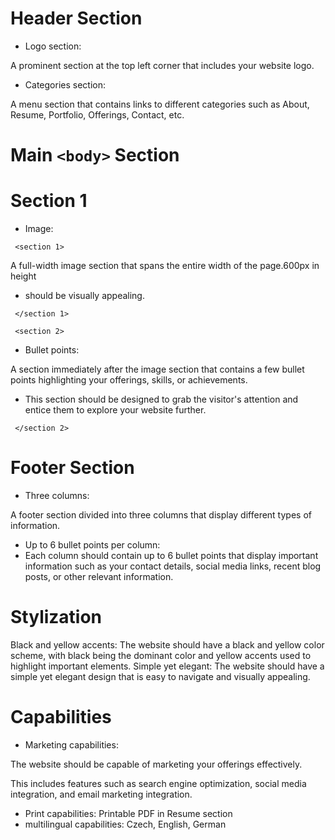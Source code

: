 # Header Section 

- Logo section: 

A prominent section at the top left corner that includes your website logo.

- Categories section:

 A menu section that contains links to different categories such as About, Resume, Portfolio, Offerings, Contact, etc.

# Main `<body>` Section

# Section 1

- Image:

` <section 1>` 

A full-width image section that spans the entire width of the page.600px in height 
* should be visually appealing.

` </section 1>` 

` <section 2>` 

- Bullet points:

 A section immediately after the image section that contains a few bullet points highlighting your offerings, skills, or achievements. 
* This section should be designed to grab the visitor's attention and entice them to explore your website further.

` </section 2>` 


# Footer Section


- Three columns:

A footer section divided into three columns that display different types of information.

- Up to 6 bullet points per column:
- Each column should contain up to 6 bullet points that display important information such as your contact details, social media links, recent blog posts, or other relevant information.


# Stylization


Black and yellow accents: The website should have a black and yellow color scheme, with black being the dominant color and yellow accents used to highlight important elements.
Simple yet elegant: The website should have a simple yet elegant design that is easy to navigate and visually appealing.

# Capabilities


- Marketing capabilities: 

The website should be capable of marketing your offerings effectively. 

This includes features such as search engine optimization, social media integration, and email marketing integration.
- Print capabilities:
Printable PDF in Resume section
- multilingual capabilities: Czech, English, German
